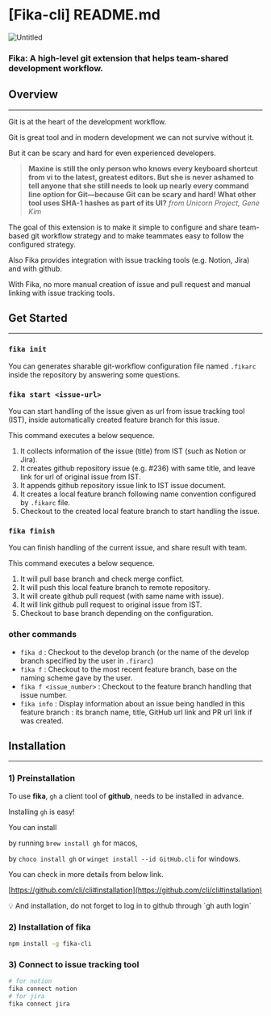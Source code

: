 # [Fika-cli] README.md

![Untitled](https://s3.us-west-2.amazonaws.com/secure.notion-static.com/25ade389-9383-4054-b7f0-d768ceec7314/Untitled.png?X-Amz-Algorithm=AWS4-HMAC-SHA256&X-Amz-Content-Sha256=UNSIGNED-PAYLOAD&X-Amz-Credential=AKIAT73L2G45EIPT3X45%2F20220907%2Fus-west-2%2Fs3%2Faws4_request&X-Amz-Date=20220907T042643Z&X-Amz-Expires=86400&X-Amz-Signature=b0228d160cdfd5f8689d52ee565bd2437ef4f1a50c474c627050a94087da5bd8&X-Amz-SignedHeaders=host&response-content-disposition=filename%20%3D%22Untitled.png%22&x-id=GetObject)

### Fika: A high-level git extension that helps team-shared development workflow.

## Overview

---

Git is at the heart of the development workflow.

Git is great tool and in modern development we can not survive without it.

But it can be scary and hard for even experienced developers.

> **Maxine is still the only person who knows every keyboard shortcut from vi to the latest, greatest editors. But she is never ashamed to tell anyone that she still needs to look up nearly every command line option for Git—because Git can be scary and hard! What other tool uses SHA-1 hashes as part of its UI?** _from Unicorn Project, Gene Kim_

The goal of this extension is to make it simple to configure and share team-based git workflow strategy and to make teammates easy to follow the configured strategy.

Also Fika provides integration with issue tracking tools (e.g. Notion, Jira) and with github.

With Fika, no more manual creation of issue and pull request and manual linking with issue tracking tools.

## Get Started

---

### `fika init`

You can generates sharable git-workflow configuration file named `.fikarc` inside the repository by answering some questions.

<movie>

### `fika start <issue-url>`

You can start handling of the issue given as url from issue tracking tool (IST), inside automatically created feature branch for this issue.

<movie>

This command executes a below sequence.

1. It collects information of the issue (title) from IST (such as Notion or Jira).
2. It creates github repository issue (e.g. #236) with same title, and leave link for url of original issue from IST.
3. It appends github repository issue link to IST issue document.
4. It creates a local feature branch following name convention configured by `.fikarc` file.
5. Checkout to the created local feature branch to start handling the issue.

### `fika finish`

You can finish handling of the current issue, and share result with team.

<movie>

This command executes a below sequence.

1. It will pull base branch and check merge conflict.
2. It will push this local feature branch to remote repository.
3. It will create github pull request (with same name with issue).
4. It will link github pull request to original issue from IST.
5. Checkout to base branch depending on the configuration.

### other commands

- `fika d` : Checkout to the develop branch (or the name of the develop branch specified by the user in `.firarc`)
- `fika f` : Checkout to the most recent feature branch, base on the naming scheme gave by the user.
- `fika f <issue_number>` : Checkout to the feature branch handling that issue number.
- `fika info` : Display information about an issue being handled in this feature branch : its branch name, title, GitHub url link and PR url link if was created.

## Installation

---

### 1) Preinstallation

To use **fika**, `gh` a client tool of **github**, needs to be installed in advance.

Installing `gh` is easy!

You can install

by running `brew install gh` for macos,

by `choco install gh` or `winget install --id GitHub.cli` for windows.

You can check in more details from below link.

[https://github.com/cli/cli#installation](https://github.com/cli/cli#installation)

<aside>
💡 And installation, do not forget to log in to github through `gh auth login`

</aside>

### 2) Installation of fika

```bash
npm install -g fika-cli
```

### 3) Connect to issue tracking tool

```bash
# for notion
fika connect notion
# for jira
fika connect jira
```
